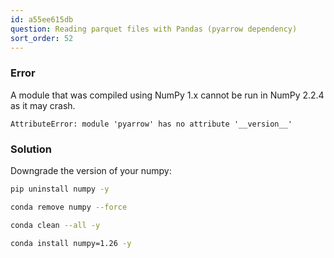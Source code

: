 ```yaml
---
id: a55ee615db
question: Reading parquet files with Pandas (pyarrow dependency)
sort_order: 52
---
```


### Error

A module that was compiled using NumPy 1.x cannot be run in NumPy 2.2.4 as it may crash.

```
AttributeError: module 'pyarrow' has no attribute '__version__'
```

### Solution

Downgrade the version of your numpy:

```bash
pip uninstall numpy -y

conda remove numpy --force

conda clean --all -y

conda install numpy=1.26 -y
```